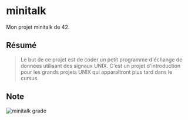 # minitalk
Mon projet minitalk de 42.

## Résumé
> Le but de ce projet est de coder un petit programme d'échange de données utilisant des signaux UNIX. C'est un projet d'introduction pour les grands projets UNIX qui apparaîtront plus tard dans le cursus.

## Note
![minitalk grade](https://badge42.herokuapp.com/api/project/acoezard/minitalk)

